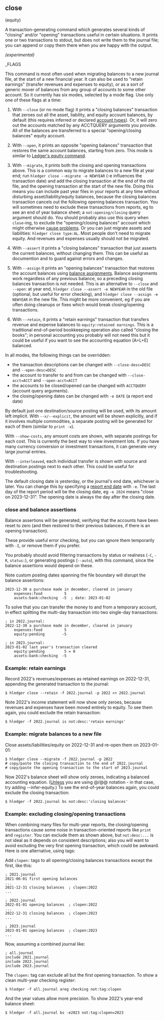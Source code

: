 ## close

(equity)

A transaction-generating command which generates several kinds of "closing"
and/or "opening" transactions useful in certain situations.
It prints one or two transactions to stdout, but does not write them to the journal file;
you can append or copy them there when you are happy with the output.

*(experimental)*

_FLAGS

<!-- related:  -->

This command is most often used when migrating balances to a new journal file, at the start of a new financial year. 
It can also be used to "retain earnings" (transfer revenues and expenses to equity),
or as a sort of generic mover of balances from any group of accounts to some other account.
So it currently has six modes, selected by a mode flag. Use only one of these flags at a time:

1. With `--close` (or no mode flag) it prints a "closing balances" transaction
that zeroes out all the asset, liability, and equity account balances, by default
(this requires inferred or declared [account types](hledger.md#account-types)).
Or, it will zero out the accounts matched by any ACCTQUERY arguments you provide.
All of the balances are transferred to a special "opening/closing balances" equity account.

2. With `--open`, it prints an opposite "opening balances" transaction that
restores the same account balances, starting from zero.
This mode is similar to [Ledger's equity command](https://ledger-cli.org/doc/ledger3.html#The-equity-command).

3. With `--migrate`, it prints both the closing and opening transactions above.
This is a common way to migrate balances to a new file at year end;
run `hledger close --migrate -e NEWYEAR` (-e influences the transaction date)
and add the closing transaction at the end of the old file,
and the opening transaction at the start of the new file.
Doing this means you can include past year files in your reports at any time
without disturbing asset/liability/equity balances,
because the closing balances transaction cancels out the following opening balances transaction.
You will sometimes need to exclude these transactions from reports, eg to see an end of year balance sheet;
a `not:opening/closing` query argument should do.
You should probably also use this query when `close`-ing, to exclude the "opening/closing balances" account
which might otherwise [cause problems](https://www.reddit.com/r/plaintextaccounting/comments/18zxlbn/hledger_year_closing/).
Or you can just migrate assets and liabilities: `hledger close type:AL`.
Most people don't need to migrate equity.
And revenues and expenses usually should not be migrated.

4. With `--assert` it prints a "closing balances" transaction that
just asserts the current balances, without changing them.
This can be useful as documention and to guard against errors and changes.

5. With `--assign` it prints an "opening balances" transaction that
restores the account balances using [balance assignments](#balance-assignments).
Balance assignments work regardless of any previous balance, so a preceding closing balances transaction is not needed.
This is an alternative to `--close` and `--open`: at year end,
`hledger close --assert -e NEWYEAR` in the old file (optional, but useful for error checking),
and `hledger close --assign -e NEWYEAR` in the new file.
This might be more convenient, eg if you are often doing cleanups or fixes which would break closing/opening transactions.

6. With `--retain`, it prints a "retain earnings" transaction that transfers
revenue and expense balances to `equity:retained earnings`.
This is a traditional end-of-period bookkeeping operation also called "closing the books";
in personal accounting you probably will not need this but it could be useful
if you want to see the accounting equation (A=L+E) balanced.

In all modes, the following things can be overridden:

- the transaction descriptions can be changed with `--close-desc=DESC` and `--open-desc=DESC`
- the account to transfer to and from can be changed with `--close-acct=ACCT` and `--open-acct=ACCT`
- the accounts to be closed/opened can be changed with `ACCTQUERY` (account query arguments).
- the closing/opening dates can be changed with `-e DATE` (a report end date)

By default just one destination/source posting will be used, with its amount left implicit.
With `--x/--explicit`, the amount will be shown explicitly,
and if it involves multiple commodities, a separate posting will be generated for each of them
(similar to `print -x`).

With `--show-costs`, any amount costs are shown, with separate postings for each cost.
This is currently the best way to view investment lots.
If you have many currency conversion or investment transactions, it can generate very large journal entries.

With `--interleaved`, each individual transfer is shown with source
and destination postings next to each other.
This could be useful for troubleshooting.

The default closing date is yesterday, or the journal's end date, whichever is later.
You can change this by specifying a [report end date](#report-start--end-date) with `-e`.
The last day of the report period will be the closing date, eg `-e 2024` means "close on 2023-12-31".
The opening date is always the day after the closing date.

### close and balance assertions

Balance assertions will be generated, verifying that the accounts have been reset to zero
(and then restored to their previous balances, if there is an opening transaction).

These provide useful error checking, but you can ignore them temporarily with `-I`,
or remove them if you prefer.

You probably should avoid filtering transactions by status or realness
(`-C`, `-R`, `status:`), or generating postings (`--auto`),
with this command, since the balance assertions would depend on these.

Note custom posting dates spanning the file boundary will disrupt the balance assertions:

```journal
2023-12-30 a purchase made in december, cleared in january
    expenses:food          5
    assets:bank:checking  -5  ; date: 2023-01-02
```

To solve that you can transfer the money to and from a temporary account,
in effect splitting the multi-day transaction into two single-day transactions:

```journal
; in 2022.journal:
2022-12-30 a purchase made in december, cleared in january
    expenses:food          5
    equity:pending        -5

; in 2023.journal:
2023-01-02 last year's transaction cleared
    equity:pending         5 = 0
    assets:bank:checking  -5
```

### Example: retain earnings

<!-- XXX update -->

Record 2022's revenues/expenses as retained earnings on 2022-12-31,
appending the generated transaction to the journal:
 
```cli
$ hledger close --retain -f 2022.journal -p 2022 >> 2022.journal
```

Note 2022's income statement will now show only zeroes,
because revenues and expenses have been moved entirely to equity.
To see them again, you could exclude the retain transaction:
```cli
$ hledger -f 2022.journal is not:desc:'retain earnings'
```

### Example: migrate balances to a new file

Close assets/liabilities/equity on 2022-12-31 and re-open them on 2023-01-01:

```cli
$ hledger close --migrate -f 2022.journal -p 2022
# copy/paste the closing transaction to the end of 2022.journal
# copy/paste the opening transaction to the start of 2023.journal
```

<!--
Or, you can automate more by generating one transaction at a time:

```cli
$ hledger close --close -f 2022.journal -p 2022 >> 2023.journal  # do this one first
$ hledger close --open  -f 2022.journal -p 2022 >> 2022.journal
```
-->

Now 2022's balance sheet will show only zeroes, indicating a balanced accounting equation.
([Unless](/investments.html#a-more-correct-entry) you are using @/@@ notation - in that case, try adding --infer-equity.)
To see the end-of-year balances again, you could exclude the closing transaction:
```cli
$ hledger -f 2022.journal bs not:desc:'closing balances'
```

### Example: excluding closing/opening transactions

When combining many files for multi-year reports, 
the closing/opening transactions cause some noise in transaction-oriented reports like `print` and `register`.
You can exclude them as shown above, but `not:desc:...` is not ideal
as it depends on consistent descriptions; also you will want to avoid excluding
the very first opening transaction, which could be awkward. 
Here is one alternative, using tags:

Add `clopen:` tags to all opening/closing balances transactions except the first,
like this:

```journal
; 2021.journal
2021-06-01 first opening balances
...
2021-12-31 closing balances  ; clopen:2022
...
```

```journal
; 2022.journal
2022-01-01 opening balances  ; clopen:2022
...
2022-12-31 closing balances  ; clopen:2023
...
```
```journal
; 2023.journal
2023-01-01 opening balances  ; clopen:2023
...
```

Now, assuming a combined journal like:

```journal
; all.journal
include 2021.journal
include 2022.journal
include 2023.journal
```

The `clopen:` tag can exclude all but the first opening transaction.
To show a clean multi-year checking register:
```cli
$ hledger -f all.journal areg checking not:tag:clopen
```

And the year values allow more precision.
To show 2022's year-end balance sheet:
```cli
$ hledger -f all.journal bs -e2023 not:tag:clopen=2023
```
